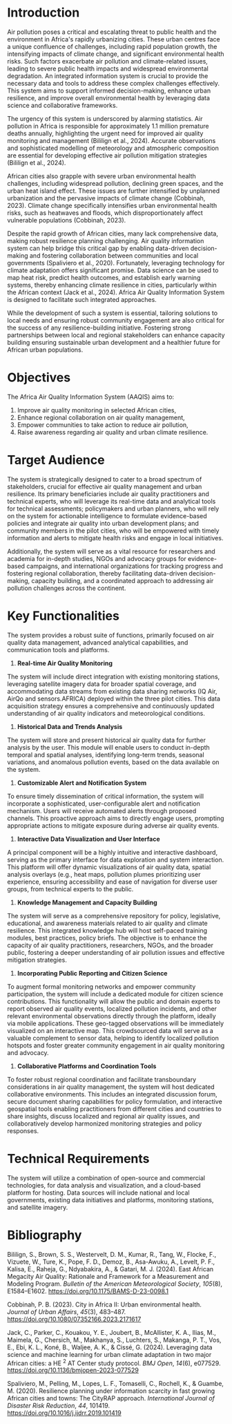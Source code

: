 ﻿# Introduction

Air pollution poses a critical and escalating threat to public health and the environment in Africa's rapidly urbanizing cities. These urban centres face a unique confluence of challenges, including rapid population growth, the intensifying impacts of climate change, and significant environmental health risks. Such factors exacerbate air pollution and climate-related issues, leading to severe public health impacts and widespread environmental degradation. An integrated information system is crucial to provide the necessary data and tools to address these complex challenges effectively. This system aims to support informed decision-making, enhance urban resilience, and improve overall environmental health by leveraging data science and collaborative frameworks.

The urgency of this system is underscored by alarming statistics. Air pollution in Africa is responsible for approximately 1.1 million premature deaths annually, highlighting the urgent need for improved air quality monitoring and management (Bililign et al., 2024). Accurate observations and sophisticated modelling of meteorology and atmospheric composition are essential for developing effective air pollution mitigation strategies (Bililign et al., 2024).

African cities also grapple with severe urban environmental health challenges, including widespread pollution, declining green spaces, and the urban heat island effect. These issues are further intensified by unplanned urbanization and the pervasive impacts of climate change (Cobbinah, 2023). Climate change specifically intensifies urban environmental health risks, such as heatwaves and floods, which disproportionately affect vulnerable populations (Cobbinah, 2023).

Despite the rapid growth of African cities, many lack comprehensive data, making robust resilience planning challenging. Air quality information system can help bridge this critical gap by enabling data-driven decision-making and fostering collaboration between communities and local governments (Spaliviero et al., 2020). Fortunately, leveraging technology for climate adaptation offers significant promise. Data science can be used to map heat risk, predict health outcomes, and establish early warning systems, thereby enhancing climate resilience in cities, particularly within the African context (Jack et al., 2024). Africa Air Quality Information System is designed to facilitate such integrated approaches.

While the development of such a system is essential, tailoring solutions to local needs and ensuring robust community engagement are also critical for the success of any resilience-building initiative. Fostering strong partnerships between local and regional stakeholders can enhance capacity building ensuring sustainable urban development and a healthier future for African urban populations.

# Objectives

The Africa Air Quality Information System (AAQIS) aims to:

1. Improve air quality monitoring in selected African cities,
1. Enhance regional collaboration on air quality management,
1. Empower communities to take action to reduce air pollution,
1. Raise awareness regarding air quality and urban climate resilience.

# Target Audience

The system is strategically designed to cater to a broad spectrum of stakeholders, crucial for effective air quality management and urban resilience. Its primary beneficiaries include air quality practitioners and technical experts, who will leverage its real-time data and analytical tools for technical assessments; policymakers and urban planners, who will rely on the system for actionable intelligence to formulate evidence-based policies and integrate air quality into urban development plans; and community members in the pilot cities, who will be empowered with timely information and alerts to mitigate health risks and engage in local initiatives.

Additionally, the system will serve as a vital resource for researchers and academia for in-depth studies, NGOs and advocacy groups for evidence-based campaigns, and international organizations for tracking progress and fostering regional collaboration, thereby facilitating data-driven decision-making, capacity building, and a coordinated approach to addressing air pollution challenges across the continent.

# Key Functionalities

The system provides a robust suite of functions, primarily focused on air quality data management, advanced analytical capabilities, and communication tools and platforms.

1. **Real-time Air Quality Monitoring**

The system will include direct integration with existing monitoring stations, leveraging satellite imagery data for broader spatial coverage, and accommodating data streams from existing data sharing networks (IQ Air, AirQo and sensors.AFRICA) deployed within the three pilot cities. This data acquisition strategy ensures a comprehensive and continuously updated understanding of air quality indicators and meteorological conditions.

1. **Historical Data and Trends Analysis**

The system will store and present historical air quality data for further analysis by the user. This module will enable users to conduct in-depth temporal and spatial analyses, identifying long-term trends, seasonal variations, and anomalous pollution events, based on the data available on the system.

1. **Customizable Alert and Notification System**

To ensure timely dissemination of critical information, the system will incorporate a sophisticated, user-configurable alert and notification mechanism. Users will receive automated alerts through proposed channels. This proactive approach aims to directly engage users, prompting appropriate actions to mitigate exposure during adverse air quality events.

1. **Interactive Data Visualization and User Interface**

A principal component will be a highly intuitive and interactive dashboard, serving as the primary interface for data exploration and system interaction. This platform will offer dynamic visualizations of air quality data, spatial analysis overlays (e.g., heat maps, pollution plumes prioritizing user experience, ensuring accessibility and ease of navigation for diverse user groups, from technical experts to the public.

1. **Knowledge Management and Capacity Building**

The system will serve as a comprehensive repository for policy, legislative, educational, and awareness materials related to air quality and climate resilience. This integrated knowledge hub will host self-paced training modules, best practices, policy briefs. The objective is to enhance the capacity of air quality practitioners, researchers, NGOs, and the broader public, fostering a deeper understanding of air pollution issues and effective mitigation strategies.

1. **Incorporating Public Reporting and Citizen Science**

To augment formal monitoring networks and empower community participation, the system will include a dedicated module for citizen science contributions. This functionality will allow the public and domain experts to report observed air quality events, localized pollution incidents, and other relevant environmental observations directly through the platform, ideally via mobile applications. These geo-tagged observations will be immediately visualized on an interactive map. This crowdsourced data will serve as a valuable complement to sensor data, helping to identify localized pollution hotspots and foster greater community engagement in air quality monitoring and advocacy.

1. **Collaborative Platforms and Coordination Tools**

To foster robust regional coordination and facilitate transboundary considerations in air quality management, the system will host dedicated collaborative environments. This includes an integrated discussion forum, secure document sharing capabilities for policy formulation, and interactive geospatial tools enabling practitioners from different cities and countries to share insights, discuss localized and regional air quality issues, and collaboratively develop harmonized monitoring strategies and policy responses.

# Technical Requirements

The system will utilize a combination of open-source and commercial technologies, for data analysis and visualization, and a cloud-based platform for hosting. Data sources will include national and local governments, existing data initiatives and platforms, monitoring stations, and satellite imagery.

# Bibliography

Bililign, S., Brown, S. S., Westervelt, D. M., Kumar, R., Tang, W., Flocke, F., Vizuete, W., Ture, K., Pope, F. D., Demoz, B., Asa-Awuku, A., Levelt, P. F., Kalisa, E., Raheja, G., Ndyabakira, A., & Gatari, M. J. (2024). East African Megacity Air Quality: Rationale and Framework for a Measurement and Modeling Program. _Bulletin of the American Meteorological Society_, _105_(8), E1584–E1602. https://doi.org/10.1175/BAMS-D-23-0098.1

Cobbinah, P. B. (2023). City in Africa II: Urban environmental health. _Journal of Urban Affairs_, _45_(3), 483–487. https://doi.org/10.1080/07352166.2023.2171617

Jack, C., Parker, C., Kouakou, Y. E., Joubert, B., McAllister, K. A., Ilias, M., Maimela, G., Chersich, M., Makhanya, S., Luchters, S., Makanga, P. T., Vos, E., Ebi, K. L., Koné, B., Waljee, A. K., & Cissé, G. (2024). Leveraging data science and machine learning for urban climate adaptation in two major African cities: a HE <sup>2</sup> AT Center study protocol. _BMJ Open_, _14_(6), e077529. https://doi.org/10.1136/bmjopen-2023-077529

Spaliviero, M., Pelling, M., Lopes, L. F., Tomaselli, C., Rochell, K., & Guambe, M. (2020). Resilience planning under information scarcity in fast growing African cities and towns: The CityRAP approach. _International Journal of Disaster Risk Reduction_, _44_, 101419. https://doi.org/10.1016/j.ijdrr.2019.101419
